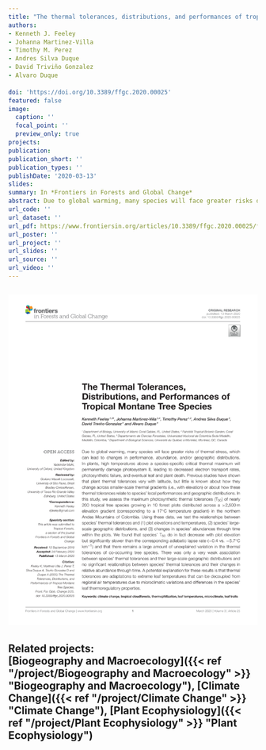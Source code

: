 ```yaml
---
title: "The thermal tolerances, distributions, and performances of tropical montane tree species"
authors:
- Kenneth J. Feeley
- Johanna Martinez-Villa
- Timothy M. Perez
- Andres Silva Duque
- David Triviño Gonzalez
- Alvaro Duque

doi: 'https://doi.org/10.3389/ffgc.2020.00025'
featured: false
image:
  caption: ''
  focal_point: ''
  preview_only: true
projects:
publication: 
publication_short: ''
publication_types: ''
publishDate: '2020-03-13'
slides: 
summary: In *Frontiers in Forests and Global Change*
abstract: Due to global warming, many species will face greater risks of thermal stress, which can lead to changes in performance, abundance, and/or geographic distributions. In plants, high temperatures above a species-specific critical thermal maximum will permanently damage photosystem II, leading to decreased electron transport rates, photosynthetic failure, and eventual leaf and plant death. Previous studies have shown that plant thermal tolerances vary with latitude, but little is known about how they change across smaller-scale thermal gradients (i.e., with elevation) or about how these thermal tolerances relate to species’ local performances and geographic distributions. In this study, we assess the maximum photosynthetic thermal tolerances (T50) of nearly 200 tropical tree species growing in 10 forest plots distributed across a >2,500m elevation gradient (corresponding to a 17◦C temperature gradient) in the northern Andes Mountains of Colombia. Using these data, we test the relationships between species’ thermal tolerances and (1) plot elevations and temperatures, (2) species’ large- scale geographic distributions, and (3) changes in species’ abundances through time within the plots. We found that species’ T50 do in fact decrease with plot elevation but significantly slower than the corresponding adiabatic lapse rate (−0.4 vs. −5.7◦C km−1) and that there remains a large amount of unexplained variation in the thermal tolerances of co-occurring tree species. There was only a very weak association between species’ thermal tolerances and their large-scale geographic distributions and no significant relationships between species’ thermal tolerances and their changes in relative abundance through time. A potential explanation for these results is that thermal tolerances are adaptations to extreme leaf temperatures that can be decoupled from regional air temperatures due to microclimatic variations and differences in the species’ leaf thermoregulatory properties.
url_code: ''
url_dataset: ''
url_pdf: https://www.frontiersin.org/articles/10.3389/ffgc.2020.00025/full
url_poster: ''
url_project: ''
url_slides: ''
url_source: ''
url_video: ''
---
```

![Figure 1](featured.png)
---
Related projects:<br>
[Biogeography and Macroecology]({{< ref "/project/Biogeography and Macroecology" >}} "Biogeography and Macroecology"),
[Climate Change]({{< ref "/project/Climate Change" >}} "Climate Change"), 
[Plant Ecophysiology]({{< ref "/project/Plant Ecophysiology" >}} "Plant Ecophysiology")
---

